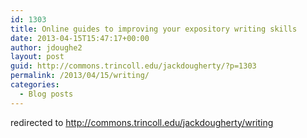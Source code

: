 ```yaml
---
id: 1303
title: Online guides to improving your expository writing skills
date: 2013-04-15T15:47:17+00:00
author: jdoughe2
layout: post
guid: http://commons.trincoll.edu/jackdougherty/?p=1303
permalink: /2013/04/15/writing/
categories:
  - Blog posts
---
```

redirected to <http://commons.trincoll.edu/jackdougherty/writing>